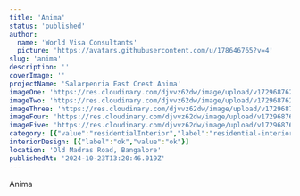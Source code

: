 ```yaml
---
title: 'Anima'
status: 'published'
author:
  name: 'World Visa Consultants'
  picture: 'https://avatars.githubusercontent.com/u/178646765?v=4'
slug: 'anima'
description: ''
coverImage: ''
projectName: 'Salarpenria East Crest Anima'
imageOne: 'https://res.cloudinary.com/djvvz62dw/image/upload/v1729687621/greywall/projects/anima/anima-2_puvsxn.webp'
imageTwo: 'https://res.cloudinary.com/djvvz62dw/image/upload/v1729687624/greywall/projects/anima/anima-14_tbdjgo.webp'
imageThree: 'https://res.cloudinary.com/djvvz62dw/image/upload/v1729687623/greywall/projects/anima/anima-13_fnnxul.webp'
imageFour: 'https://res.cloudinary.com/djvvz62dw/image/upload/v1729687623/greywall/projects/anima/anima-12_miv75o.webp'
imageFive: 'https://res.cloudinary.com/djvvz62dw/image/upload/v1729687622/greywall/projects/anima/anima-4_tzmgxp.webp'
category: [{"value":"residentialInterior","label":"residential-interior"}]
interiorDesign: [{"label":"ok","value":"ok"}]
location: 'Old Madras Road, Bangalore'
publishedAt: '2024-10-23T13:20:46.019Z'
---
```


Anima